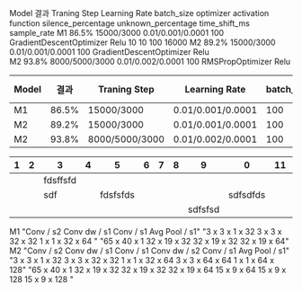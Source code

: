 Model	결과	Traning Step	Learning Rate	batch_size	optimizer	activation function	silence_percentage	unknown_percentage	time_shift_ms	sample_rate
M1	86.5%	15000/3000	0.01/0.001/0.0001	100	GradientDescentOptimizer	Relu	10	10	100	16000
M2	89.2%	15000/3000	0.01/0.001/0.0001	100	GradientDescentOptimizer	Relu				
M2	93.8%	8000/5000/3000	0.01/0.002/0.0001	100	RMSPropOptimizer	Relu				
										
	
	
| Model         | 결과         | Traning Step   | Learning Rate     |  batch_size  |  optimizer               | activation fn. | 
| ------------- |------------- | -----          | -----------       | -----------  | ----------               | -------------- |
| M1            | 86.5%        | 15000/3000     | 0.01/0.001/0.0001 | 100          | GradientDescentOptimizer | Relu           |
| M2            | 89.2%        | 15000/3000     | 0.01/0.001/0.0001 | 100          | GradientDescentOptimizer | Relu           |
| M2            | 93.8%        | 8000/5000/3000 | 0.01/0.002/0.0001 | 100          | RMSPropOptimizer         | Relu           |

	
| 1 	| 2 	| 3        	| 4 	| 5        	| 6 	| 7 	| 8 	| 9       	| 0        	| 11 	| 12 	| 13      	| 14 	| 15 	| 16 	| 17     	| 18 	| 19 	| 20 	| 21 	| 22 	| 23sfsfsadfsfsd 	|   	|         	| sdfdsfds 	|   	| fsdfdsfsf 	|         	|
|---	|---	|----------	|---	|----------	|---	|---	|---	|---------	|----------	|----	|----	|---------	|----	|----	|----	|--------	|----	|----	|----	|----	|----	|----------------	|---	|---------	|----------	|---	|-----------	|---------	|
|   	|   	| fdsffsfd 	|   	|          	|   	|   	|   	|         	|          	|    	|    	| sdfsfsf 	|    	|    	|    	|        	|    	|    	|    	|    	|    	| fsdfsdf        	|   	| sdfsfsd 	|          	|   	|           	| sdfsdfs 	|
|   	|   	| sdf      	|   	| fdsfsfds 	|   	|   	|   	|         	| sdfsdfds 	|    	|    	|         	|    	|    	|    	| fdsfsf 	|    	|    	|    	|    	|    	|                	|   	|         	|          	|   	|           	|         	|
|   	|   	|          	|   	|          	|   	|   	|   	| sdfsfsd 	|          	|    	|    	|         	|    	|    	|    	|        	|    	|    	|    	|    	|    	| sdfs           	|   	|         	|          	|   	|           	| fdsfds  	|	
	
										
										
M1	"Conv / s2
Conv dw / s1
Conv / s1
Avg Pool / s1"	"3 x 3 x 1 x 32 
3 x 3 x 32 x 32
1 x 1 x 32 x 64
"	"65 x 40 x 1
32 x 19 x 32
32 x 19 x 32
32 x 19 x 64"							
M2	"Conv / s2
Conv dw / s1
Conv / s1
Conv dw / s2
Conv / s1
Avg Pool / s1"	"3 x 3 x 1 x 32 
3 x 3 x 32 x 32
1 x 1 x 32 x 64
3 x 3 x 64 x 64
1 x 1 x 64 x 128"	"65 x 40 x 1
32 x 19 x 32
32 x 19 x 32
32 x 19 x 64
15 x 9 x 64
15 x 9 x 128
15 x 9 x 128
"							
 
 
